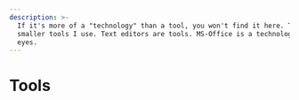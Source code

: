 ```yaml
---
description: >-
  If it's more of a "technology" than a tool, you won't find it here. These are
  smaller tools I use. Text editors are tools. MS-Office is a technology in my
  eyes.
---
```


# Tools

